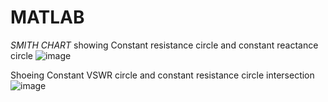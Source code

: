 # MATLAB

*SMITH CHART* 
              showing Constant resistance circle and constant reactance circle
 ![image](https://user-images.githubusercontent.com/60343675/147750851-071b313d-3d33-49df-90a3-58b81a7fc46b.png)

  Shoeing Constant VSWR circle and constant resistance circle intersection
  ![image](https://user-images.githubusercontent.com/60343675/150651116-4fb31251-d7d9-4493-9d69-e96113e62d3b.png)
